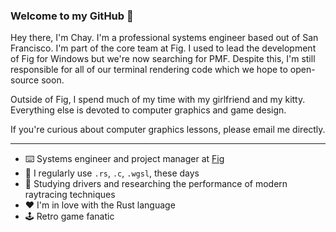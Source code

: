 ### Welcome to my GitHub 👋
Hey there, I'm Chay. I'm a professional systems engineer based out of San Francisco. I'm part of the core team at Fig. I used to lead the development of Fig for Windows but we're now searching for PMF. Despite this, I'm still responsible for all of our terminal rendering code which we hope to open-source soon.

Outside of Fig, I spend much of my time with my girlfriend and my kitty. Everything else is devoted to computer graphics and game design.

If you're curious about computer graphics lessons, please email me directly.

---

- ⌨️ Systems engineer and project manager at [Fig](https://github.com/withfig)
- 📓 I regularly use `.rs`, `.c`, `.wgsl`, these days
- 🌱 Studying drivers and researching the performance of modern raytracing techniques
- ❤️ I'm in love with the Rust language
- 🕹️ Retro game fanatic
